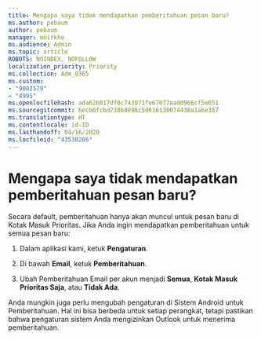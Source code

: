 ```yaml
---
title: Mengapa saya tidak mendapatkan pemberitahuan pesan baru?
ms.author: pebaum
author: pebaum
manager: mnirkhe
ms.audience: Admin
ms.topic: article
ROBOTS: NOINDEX, NOFOLLOW
localization_priority: Priority
ms.collection: Adm_O365
ms.custom:
- "9002579"
- "4995"
ms.openlocfilehash: ada62b017df0c743071fe67077aadd966cf5e651
ms.sourcegitcommit: 6ecb6fcbd738b8896c5d616130074438a1a6e357
ms.translationtype: HT
ms.contentlocale: id-ID
ms.lasthandoff: 04/16/2020
ms.locfileid: "43530206"
---
```

# <a name="why-dont-i-get-new-message-notifications"></a>Mengapa saya tidak mendapatkan pemberitahuan pesan baru?

Secara default, pemberitahuan hanya akan muncul untuk pesan baru di Kotak Masuk Prioritas. Jika Anda ingin mendapatkan pemberitahuan untuk semua pesan baru:

1. Dalam aplikasi kami, ketuk **Pengaturan**.

2. Di bawah **Email**, ketuk **Pemberitahuan**.

3. Ubah Pemberitahuan Email per akun menjadi **Semua**, **Kotak Masuk Prioritas Saja**, atau **Tidak Ada**.

Anda mungkin juga perlu mengubah pengaturan di Sistem Android untuk Pemberitahuan. Hal ini bisa berbeda untuk setiap perangkat, tetapi pastikan bahwa pengaturan sistem Anda mengizinkan Outlook untuk menerima pemberitahuan.
